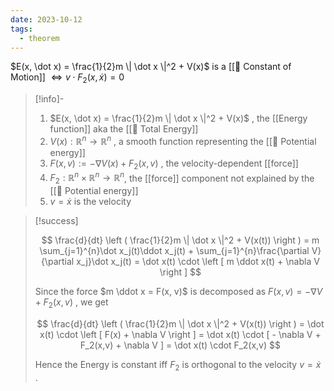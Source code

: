 ```yaml
---
date: 2023-10-12
tags:
  - theorem
---
```

$E(x, \dot x) = \frac{1}{2}m \| \dot x \|^2 + V(x)$ is a [[📘 Constant of Motion]] $\Leftrightarrow v \cdot F_2(x,\dot x)=0$

>[!info]-
> 1. $E(x, \dot x) = \frac{1}{2}m \| \dot x \|^2 + V(x)$ , the [[Energy function]] aka the [[📘 Total Energy]]
> 2. $V(x) : \mathbb{R}^n \rightarrow \mathbb{R}^n$ , a smooth function representing the [[📘 Potential energy]]
> 3. $F(x,v) := - \nabla V(x) + F_2(x,v)$ , the velocity-dependent [[force]]
> 4. $F_2 : \mathbb{R}^n \times \mathbb{R}^n \rightarrow \mathbb{R}^n$, the [[force]] component not explained by the [[📘 Potential energy]]
> 5. $v = \dot x$ is the velocity

>[!success]
>
> $$ \frac{d}{dt} \left ( \frac{1}{2}m \| \dot x \|^2 + V(x(t)) \right ) = m \sum_{j=1}^{n}\dot x_j(t)\ddot x_j(t) + \sum_{j=1}^{n}\frac{\partial V}{\partial x_j}\dot x_j(t) = \dot x(t) \cdot \left [ m \ddot x(t) + \nabla V \right ] $$
> 
> Since the force $m \ddot x = F(x, v)$ is decomposed as $F(x,v) = - \nabla V + F_2(x,v)$ , we get
> 
> $$ \frac{d}{dt} \left ( \frac{1}{2}m \| \dot x \|^2 + V(x(t)) \right ) = \dot x(t) \cdot \left [ F(x) + \nabla V \right ] = \dot x(t) \cdot [ - \nabla V + F_2(x,v) + \nabla V ] = \dot x(t) \cdot F_2(x,v) $$
> 
> Hence the Energy is constant iff $F_2$ is orthogonal to the velocity $v = \dot x$ .
